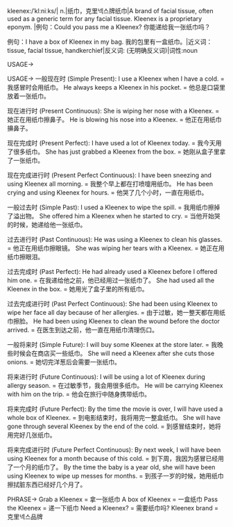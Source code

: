 kleenex:/ˈklːniːks/| n.|纸巾，克里넥스牌纸巾|A brand of facial tissue, often used as a generic term for any facial tissue.  Kleenex is a proprietary eponym. |例句：Could you pass me a Kleenex?  你能递给我一张纸巾吗？

例句：I have a box of Kleenex in my bag. 我的包里有一盒纸巾。|近义词：tissue, facial tissue, handkerchief|反义词: (无明确反义词)|词性:noun


USAGE->

USAGE->
一般现在时 (Simple Present):
I use a Kleenex when I have a cold. = 我感冒时会用纸巾。
He always keeps a Kleenex in his pocket. = 他总是口袋里放着一张纸巾。

现在进行时 (Present Continuous):
She is wiping her nose with a Kleenex. = 她正在用纸巾擦鼻子。
He is blowing his nose into a Kleenex. = 他正在用纸巾擤鼻子。

现在完成时 (Present Perfect):
I have used a lot of Kleenex today. = 我今天用了很多纸巾。
She has just grabbed a Kleenex from the box. = 她刚从盒子里拿了一张纸巾。

现在完成进行时 (Present Perfect Continuous):
I have been sneezing and using Kleenex all morning.  = 我整个早上都在打喷嚏用纸巾。
He has been crying and using Kleenex for hours. = 他哭了几个小时，一直在用纸巾。


一般过去时 (Simple Past):
I used a Kleenex to wipe the spill. = 我用纸巾擦掉了溢出物。
She offered him a Kleenex when he started to cry. = 当他开始哭的时候，她递给他一张纸巾。


过去进行时 (Past Continuous):
He was using a Kleenex to clean his glasses. = 他正在用纸巾擦眼镜。
She was wiping her tears with a Kleenex. = 她正在用纸巾擦眼泪。


过去完成时 (Past Perfect):
He had already used a Kleenex before I offered him one. = 在我递给他之前，他已经用过一张纸巾了。
She had used all the Kleenex in the box. = 她用光了盒子里的所有纸巾。


过去完成进行时 (Past Perfect Continuous):
She had been using Kleenex to wipe her face all day because of her allergies. = 由于过敏，她一整天都在用纸巾擦脸。
He had been using Kleenex to clean the wound before the doctor arrived. = 在医生到达之前，他一直在用纸巾清理伤口。


一般将来时 (Simple Future):
I will buy some Kleenex at the store later. = 我晚些时候会在商店买一些纸巾。
She will need a Kleenex after she cuts those onions. = 她切完洋葱后会需要一张纸巾。


将来进行时 (Future Continuous):
I will be using a lot of Kleenex during allergy season. = 在过敏季节，我会用很多纸巾。
He will be carrying Kleenex with him on the trip. = 他会在旅行中随身携带纸巾。


将来完成时 (Future Perfect):
By the time the movie is over, I will have used a whole box of Kleenex. = 到电影结束时，我将用完一整盒纸巾。
She will have gone through several Kleenex by the end of the cold. = 到感冒结束时，她将用完好几张纸巾。


将来完成进行时 (Future Perfect Continuous):
By next week, I will have been using Kleenex for a month because of this cold. = 到下周，我因为感冒已经用了一个月的纸巾了。
By the time the baby is a year old, she will have been using Kleenex to wipe up messes for months. = 到孩子一岁的时候，她用纸巾擦拭脏东西已经好几个月了。



PHRASE->
Grab a Kleenex = 拿一张纸巾
A box of Kleenex = 一盒纸巾
Pass the Kleenex =  递一下纸巾
Need a Kleenex? = 需要纸巾吗?
Kleenex brand = 克里넥스品牌
